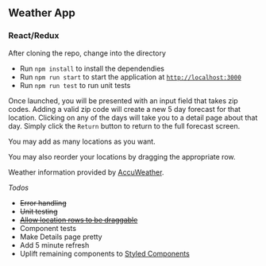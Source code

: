 ## Weather App

### React/Redux

After cloning the repo, change into the directory

- Run `npm install` to install the dependendies
- Run `npm run start` to start the application at [`http://localhost:3000`](http://localhost:3000)
- Run `npm run test` to run unit tests

Once launched, you will be presented with an input field that takes zip codes. Adding a valid zip code will create a new 5 day forecast for that location. Clicking on any of the days will take you to a detail page about that day. Simply click the `Return` button to return to the full forecast screen.

You may add as many locations as you want.

You may also reorder your locations by dragging the appropriate row.

Weather information provided by [AccuWeather](http://accuweather.com).

_Todos_

- ~~Error handling~~
- ~~Unit testing~~
- ~~[Allow location rows to be draggable](https://github.com/atlassian/react-beautiful-dnd)~~
- Component tests
- Make Details page pretty
- Add 5 minute refresh
- Uplift remaining components to [Styled Components](https://www.styled-components.com/)
